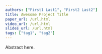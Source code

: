 ```yaml
---
authors: ["First1 Last1", "First2 Last2"]
title: Awesome Project Title
paper_url: /url.html
video_url: /url.html
slides_url: /url.html
tags: ["tag1", "tag2"]
---
```


Abstract here.
